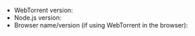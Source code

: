 <!-- Issue with the desktop app? Those go here: https://github.com/feross/webtorrent-desktop/issues -->

* WebTorrent version:
* Node.js version:
* Browser name/version (if using WebTorrent in the browser):

